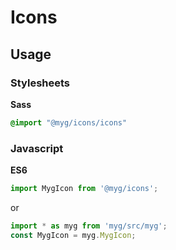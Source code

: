 # Icons

## Usage

### Stylesheets

**Sass**

```sass
@import "@myg/icons/icons"
```

### Javascript

**ES6**

```js
import MygIcon from '@myg/icons';
```

or

```js
import * as myg from 'myg/src/myg';
const MygIcon = myg.MygIcon;
```
